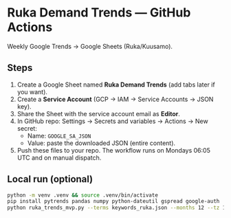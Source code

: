 
# Ruka Demand Trends — GitHub Actions
Weekly Google Trends → Google Sheets (Ruka/Kuusamo).

## Steps
1) Create a Google Sheet named **Ruka Demand Trends** (add tabs later if you want).
2) Create a **Service Account** (GCP → IAM → Service Accounts → JSON key).
3) Share the Sheet with the service account email as **Editor**.
4) In GitHub repo: Settings → Secrets and variables → Actions → New secret:
   - Name: `GOOGLE_SA_JSON`
   - Value: paste the downloaded JSON (entire content).
5) Push these files to your repo. The workflow runs on Mondays 06:05 UTC and on manual dispatch.

## Local run (optional)
```bash
python -m venv .venv && source .venv/bin/activate
pip install pytrends pandas numpy python-dateutil gspread google-auth
python ruka_trends_mvp.py --terms keywords_ruka.json --months 12 --tz 180 --out weekly_trends_output.csv
```

